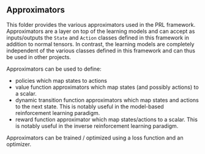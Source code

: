 ## Approximators

This folder provides the various approximators used in the PRL framework. Approximators are a layer on top of the learning models and can accept as inputs/outputs the `State` and `Action` classes defined in this framework in addition to normal tensors. In contrast, the learning models are completely independent of the various classes defined in this framework and can thus be used in other projects.

Approximators can be used to define:
- policies which map states to actions
- value function approximators which map states (and possibly actions) to a scalar.
- dynamic transition function approximators which map states and actions to the next state. This is notably useful in the model-based reinforcement learning paradigm.
- reward function approximator which map states/actions to a scalar. This is notably useful in the inverse reinforcement learning paradigm.

Approximators can be trained / optimized using a loss function and an optimizer.